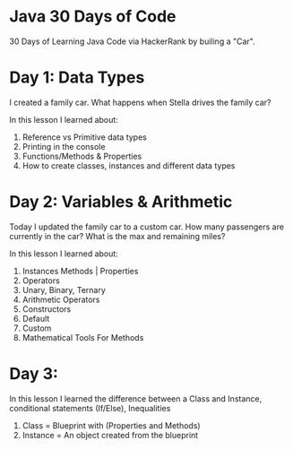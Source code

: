 # Java 30 Days of Code
30 Days of Learning Java Code via HackerRank by builing a "Car". 


# Day 1: Data Types
I created a family car. What happens when Stella drives the family car?

In this lesson I learned about:
1. Reference vs Primitive data types
2. Printing in the console
3. Functions/Methods & Properties
4. How to create classes, instances and different data types

# Day 2: Variables & Arithmetic
Today I updated the family car to a custom car.
How many passengers are currently in the car?
What is the max and remaining miles?

In this lesson I learned about:
1. Instances Methods | Properties
2. Operators
3. Unary, Binary, Ternary
4. Arithmetic Operators
5. Constructors
6. Default
7. Custom
8. Mathematical Tools For Methods

# Day 3: 
In this lesson I learned the difference between a Class and Instance, conditional statements (If/Else), Inequalities

1. Class = Blueprint with (Properties and Methods)
2. Instance = An object created from the blueprint


